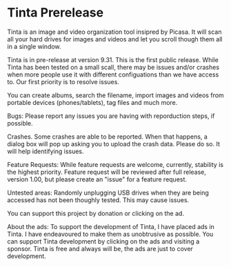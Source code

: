 # Tinta Prerelease
Tinta is an image and video organization tool insipred by Picasa.  It will scan all your hard drives for images and videos and let you scroll though them all in a single window.

Tinta is in pre-release at version 9.31.  This is the first public release.  While Tinta has been tested on a small scall, there may be issues and/or crashes when more people use it with different configuations than we have access to.  Our first priority is to resolve issues.

You can create albums, search the filename, import images and videos from portable devices (phones/tablets), tag files and much more.

Bugs:
  Please report any issues you are having with reporduction steps, if possible.
  
Crashes.
  Some crashes are able to be reported.  When that happens, a dialog box will pop up asking you to upload the crash data.  Please do so.  It will help identifying issues.
  
Feature Requests:
  While feature requests are welcome, currently, stability is the highest priority.  Feature request will be reviewed after full release, version 1.00, but please create an "issue" for a feature request.
  
Untested areas:
  Randomly unplugging USB drives when they are being accessed has not been thoughly tested.  This may cause issues.  

You can support this project by donation or clicking on the ad.

About the ads:
  To support the development of Tinta, I have placed ads in Tinta.  I have endeavoured to make them as unobtrusive as possible.  You can support Tinta development by clicking on the ads and visiting a sponsor.  Tinta is free and always will be, the ads are just to cover development.
  





  
